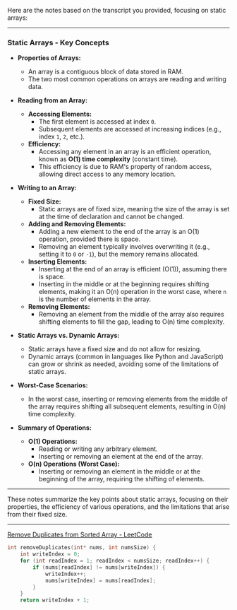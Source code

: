 Here are the notes based on the transcript you provided, focusing on static arrays:

---

### **Static Arrays - Key Concepts**

- **Properties of Arrays:**
  - An array is a contiguous block of data stored in RAM.
  - The two most common operations on arrays are reading and writing data.

- **Reading from an Array:**
  - **Accessing Elements:**
    - The first element is accessed at index `0`.
    - Subsequent elements are accessed at increasing indices (e.g., index `1`, `2`, etc.).
  - **Efficiency:**
    - Accessing any element in an array is an efficient operation, known as **O(1) time complexity** (constant time).
    - This efficiency is due to RAM's property of random access, allowing direct access to any memory location.

- **Writing to an Array:**
  - **Fixed Size:**
    - Static arrays are of fixed size, meaning the size of the array is set at the time of declaration and cannot be changed.
  - **Adding and Removing Elements:**
    - Adding a new element to the end of the array is an O(1) operation, provided there is space.
    - Removing an element typically involves overwriting it (e.g., setting it to `0` or `-1`), but the memory remains allocated.
  - **Inserting Elements:**
    - Inserting at the end of an array is efficient (O(1)), assuming there is space.
    - Inserting in the middle or at the beginning requires shifting elements, making it an O(n) operation in the worst case, where `n` is the number of elements in the array.
  - **Removing Elements:**
    - Removing an element from the middle of the array also requires shifting elements to fill the gap, leading to O(n) time complexity.

- **Static Arrays vs. Dynamic Arrays:**
  - Static arrays have a fixed size and do not allow for resizing.
  - Dynamic arrays (common in languages like Python and JavaScript) can grow or shrink as needed, avoiding some of the limitations of static arrays.

- **Worst-Case Scenarios:**
  - In the worst case, inserting or removing elements from the middle of the array requires shifting all subsequent elements, resulting in O(n) time complexity.

- **Summary of Operations:**
  - **O(1) Operations:**
    - Reading or writing any arbitrary element.
    - Inserting or removing an element at the end of the array.
  - **O(n) Operations (Worst Case):**
    - Inserting or removing an element in the middle or at the beginning of the array, requiring the shifting of elements.

---

These notes summarize the key points about static arrays, focusing on their properties, the efficiency of various operations, and the limitations that arise from their fixed size.

---

[Remove Duplicates from Sorted Array - LeetCode](https://leetcode.com/problems/remove-duplicates-from-sorted-array/description/)

``` c
int removeDuplicates(int* nums, int numsSize) {
    int writeIndex = 0;
    for (int readIndex = 1; readIndex < numsSize; readIndex++) {
        if (nums[readIndex] != nums[writeIndex]) {
            writeIndex++;
            nums[writeIndex] = nums[readIndex];
        }
    }
    return writeIndex + 1;

```


